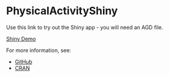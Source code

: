 # PhysicalActivityShiny

Use this link to try out the Shiny app - you will need an AGD file.

[Shiny Demo](https://statcomp2.app.vumc.org/beckca/agd/)

For more information, see:

* [GitHub](https://github.com/couthcommander/PhysicalActivity)
* [CRAN](https://cran.r-project.org/package=PhysicalActivity)
